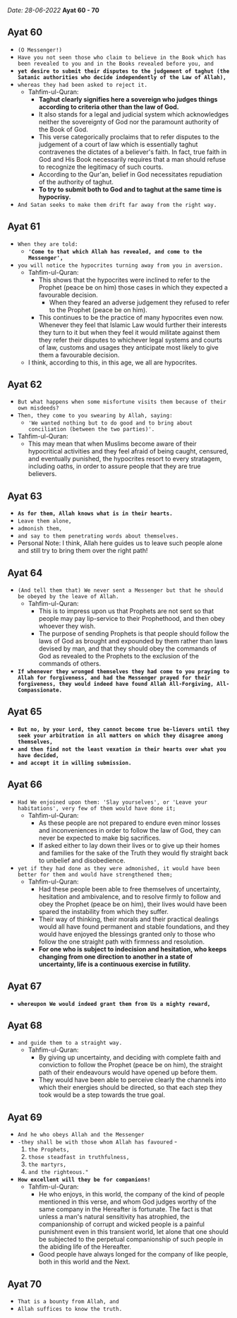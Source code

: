 *Date: 28-06-2022*
**Ayat 60 - 70**


## Ayat 60


- `(O Messenger!)`
- `Have you not seen those who claim to believe in the Book which has been revealed to you and in the Books revealed before you, and`
- **`yet desire to submit their disputes to the judgement of taghut (the Satanic authorities who decide independently of the Law of Allah),`**
- `whereas they had been asked to reject it.`
  - Tahfim-ul-Quran:
    - **Taghut clearly signifies here a sovereign who judges things according to criteria other than the law of God.**
    - It also stands for a legal and judicial system which acknowledges neither the sovereignty of God nor the paramount authority of the Book of God. 
    - This verse categorically proclaims that to refer disputes to the judgement of a court of law which is essentially taghut contravenes the dictates of a believer's faith. In fact, true faith in God and His Book necessarily requires that a man should refuse to recognize the legitimacy of such courts. 
    - According to the Qur'an, belief in God necessitates repudiation of the authority of taghut. 
    - **To try to submit both to God and to taghut at the same time is hypocrisy.**
- `And Satan seeks to make them drift far away from the right way.`

## Ayat 61
- `When they are told:`
  - **`'Come to that which Allah has revealed, and come to the Messenger',`**
- `you will notice the hypocrites turning away from you in aversion.`
  - Tahfim-ul-Quran:
    - This shows that the hypocrites were inclined to refer to the Prophet (peace be on him) those cases in which they expected a favourable decision. 
      - When they feared an adverse judgement they refused to refer to the Prophet (peace be on him). 
    - This continues to be the practice of many hypocrites even now. Whenever they feel that Islamic Law would further their interests they turn to it but when they feel it would militate against them they refer their disputes to whichever legal systems and courts of law, customs and usages they anticipate most likely to give them a favourable decision.
  - I think, according to this, in this age, we all are hypocrites.


## Ayat 62
- `But what happens when some misfortune visits them because of their own misdeeds?`
- `Then, they come to you swearing by Allah, saying:`
  - `'We wanted nothing but to do good and to bring about conciliation (between the two parties)'.`
- Tahfim-ul-Quran:
  - This may mean that when Muslims become aware of their hypocritical activities and they feel afraid of being caught, censured, and eventually punished, the hypocrites resort to every stratagem, including oaths, in order to assure people that they are true believers.


## Ayat 63
- **`As for them, Allah knows what is in their hearts.`**
- `Leave them alone,`
- `admonish them,`
- `and say to them penetrating words about themselves.`
- Personal Note: I think, Allah here guides us to leave such people alone and still try to bring them over the right path!

## Ayat 64
- `(And tell them that) We never sent a Messenger but that he should be obeyed by the leave of Allah.`
  - Tahfim-ul-Quran:
    - This is to impress upon us that Prophets are not sent so that people may pay lip-service to their Prophethood, and then obey whoever they wish.
    - The purpose of sending Prophets is that people should follow the laws of God as brought and expounded by them rather than laws devised by man, and that they should obey the commands of God as revealed to the Prophets to the exclusion of the commands of others.
- **`If whenever they wronged themselves they had come to you praying to Allah for forgiveness, and had the Messenger prayed for their forgiveness, they would indeed have found Allah All-Forgiving, All-Compassionate.`**


## Ayat 65
- **`But no, by your Lord, they cannot become true be-lievers until they seek your arbitration in all matters on which they disagree among themselves,`**
- **`and then find not the least vexation in their hearts over what you have decided,`**
- **`and accept it in willing submission.`**

## Ayat 66
- `Had We enjoined upon them: 'Slay yourselves', or 'Leave your habitations', very few of them would have done it;`
  - Tahfim-ul-Quran:
    - As these people are not prepared to endure even minor losses and inconveniences in order to follow the law of God, they can never be expected to make big sacrifices. 
    - If asked either to lay down their lives or to give up their homes and families for the sake of the Truth they would fly straight back to unbelief and disobedience.
- `yet if they had done as they were admonished, it would have been better for them and would have strengthened them;`
  - Tahfim-ul-Quran:
    - Had these people been able to free themselves of uncertainty, hesitation and ambivalence, and to resolve firmly to follow and obey the Prophet (peace be on him), their lives would have been spared the instability from which they suffer. 
    - Their way of thinking, their morals and their practical dealings would all have found permanent and stable foundations, and they would have enjoyed the blessings granted only to those who follow the one straight path with firmness and resolution. 
    - **For one who is subject to indecision and hesitation, who keeps changing from one direction to another in a state of uncertainty, life is a continuous exercise in futility.**


## Ayat 67
- **`whereupon We would indeed grant them from Us a mighty reward,`**

## Ayat 68
- `and guide them to a straight way.`
  - Tahfim-ul-Quran:
    - By giving up uncertainty, and deciding with complete faith and conviction to follow the Prophet (peace be on him), the straight path of their endeavours would have opened up before them. 
    - They would have been able to perceive clearly the channels into which their energies should be directed, so that each step they took would be a step towards the true goal.

## Ayat 69
- `And he who obeys Allah and the Messenger`
- `-they shall be with those whom Allah has favoured` -
  1. `the Prophets,`
  2. `those steadfast in truthfulness,`
  3. `the martyrs,`
  4. `and the righteous."`
- **`How excellent will they be for companions!`**
  - Tahfim-ul-Quran:
    - He who enjoys, in this world, the company of the kind of people mentioned in this verse, and whom God judges worthy of the same company in the Hereafter is fortunate. The fact is that unless a man's natural sensitivity has atrophied, the companionship of corrupt and wicked people is a painful punishment even in this transient world, let alone that one should be subjected to the perpetual companionship of such people in the abiding life of the Hereafter. 
    - Good people have always longed for the company of like people, both in this world and the Next.
  

## Ayat 70
- `That is a bounty from Allah, and`
- `Allah suffices to know the truth.`